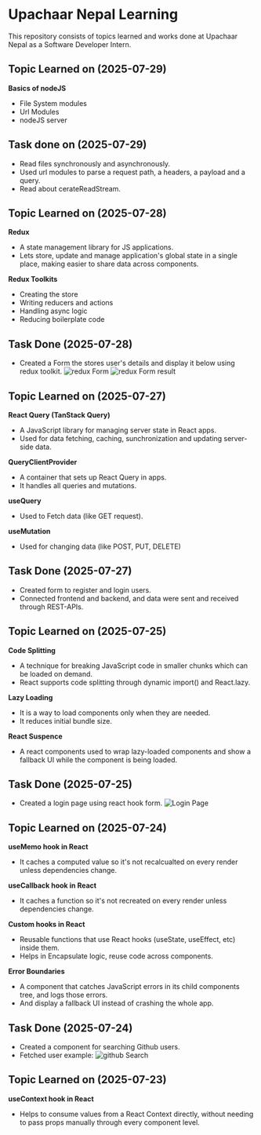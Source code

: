 # Upachaar Nepal Learning

This repository consists of topics learned and works done at Upachaar Nepal as a Software Developer Intern.

## Topic Learned on (2025-07-29)
**Basics of nodeJS**
- File System modules
- Url Modules
- nodeJS server

## Task done on (2025-07-29)
- Read files synchronously and asynchronously.
- Used url modules to parse a request path, a headers, a payload and a query.
- Read about cerateReadStream.

## Topic Learned on (2025-07-28)

**Redux**
- A state management library for JS applications.
- Lets store, update and manage application's global state in a single place, making easier to share data across components.

**Redux Toolkits**
- Creating the store
- Writing reducers and actions
- Handling async logic
- Reducing boilerplate code

## Task Done (2025-07-28)
- Created a Form the stores user's details and display it below using redux toolkit.
![redux Form](./images/reduxForm.png)
![redux Form result](./images/reduxFormResult.png)

## Topic Learned on (2025-07-27)

**React Query (TanStack Query)**
- A JavaScript library for managing server state in React apps.
- Used for data fetching, caching, sunchronization and updating server-side data.

**QueryClientProvider**
- A container that sets up React Query in apps.
- It handles all queries and mutations. 

**useQuery**
- Used to Fetch data (like GET request).

**useMutation**
- Used for changing data (like POST, PUT, DELETE)

## Task Done (2025-07-27)
- Created form to register and login users.
- Connected frontend and backend, and data were sent and received through REST-APIs.

## Topic Learned on (2025-07-25)

**Code Splitting**
- A technique for breaking JavaScript code in smaller chunks which can be loaded on demand.
- React supports code splitting through dynamic import() and React.lazy.

**Lazy Loading**
- It is a way to load components only when they are needed.
- It reduces initial bundle size.

**React Suspence**
- A react components used to wrap lazy-loaded components and show a fallback UI while the component is being loaded.

## Task Done (2025-07-25)
- Created a login page using react hook form.
![Login Page](./images/loginForm.png)

## Topic Learned on (2025-07-24)

**useMemo hook in React**
- It caches a computed value so it's not recalcualted on every render unless dependencies change.

**useCallback hook in React**
- It caches a function so it's not recreated on every render unless dependencies change.

**Custom hooks in React**
- Reusable functions that use React hooks (useState, useEffect, etc) inside them.
- Helps in Encapsulate logic, reuse code across components.

**Error Boundaries** 
- A component that catches JavaScript errors in its child components tree, and logs those errors.
- And display a fallback UI instead of crashing the whole app.

## Task Done (2025-07-24)
- Created a component for searching Github users.
- Fetched user example:
![github Search](./images/github_Search.png)

## Topic Learned on (2025-07-23)

**useContext hook in React** 
- Helps to consume values from a React Context directly, without needing to pass props manually through every component level.